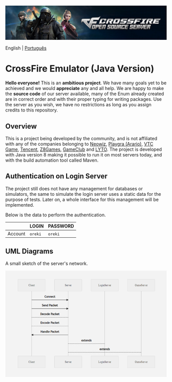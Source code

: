 ![](banner.jpg)

English | [Português](README.pt-PT.md)

# CrossFire Emulator (Java Version)
**Hello everyone!** This is an **ambitious project**. We have many goals yet to be achieved and we would **appreciate** any and all help. We are happy to make the **source code** of our server available, many of the Enum already created are in correct order and with their proper typing for writing packages. Use the server as you wish, we have no restrictions as long as you assign credits to this repository.

## Overview
This is a project being developed by the community, and is not affiliated with any of the companies belonging to [Neowiz](https://www.neowiz.com/), [Playgra (Arario)](http://playgra.com/), [VTC Game](https://www.vtcgame.vn/), [Tencent](https://www.tencent.com/), [Z8Games](https://www.z8games.com/), [GameClub](https://www.gameclub.ph/) and [LYTO](https://www.lytogame.com/). The project is developed with Java version 8 making it possible to run it on most servers today, and with the build automation tool called Maven.

## Authentication on Login Server
The project still does not have any management for databases or simulators, the same to simulate the login server uses a static data for the purpose of tests. Later on, a whole interface for this management will be implemented.

Below is the data to perform the authentication.

| |LOGIN|PASSWORD|
|---|---|---|
|Account|`oreki`|`oreki`

## UML Diagrams
A small sketch of the server's network.

![](diagram.png)
